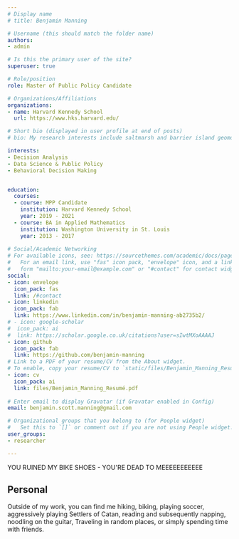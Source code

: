 ```yaml
---
# Display name
# title: Benjamin Manning

# Username (this should match the folder name)
authors: 
- admin

# Is this the primary user of the site?
superuser: true

# Role/position
role: Master of Public Policy Candidate

# Organizations/Affiliations
organizations:
- name: Harvard Kennedy School
  url: https://www.hks.harvard.edu/

# Short bio (displayed in user profile at end of posts)
# bio: My research interests include saltmarsh and barrier island geomorphology, change detection via remote sensing, and drone imagery collection techniques.

interests:
- Decision Analysis
- Data Science & Public Policy
- Behavioral Decision Making


education:
  courses:
  - course: MPP Candidate
    institution: Harvard Kennedy School
    year: 2019 - 2021
  - course: BA in Applied Mathematics
    institution: Washington University in St. Louis
    year: 2013 - 2017
    
# Social/Academic Networking
# For available icons, see: https://sourcethemes.com/academic/docs/page-builder/#icons
#   For an email link, use "fas" icon pack, "envelope" icon, and a link in the
#   form "mailto:your-email@example.com" or "#contact" for contact widget.
social:
- icon: envelope
  icon_pack: fas
  link: /#contact
- icon: linkedin
  icon_pack: fab
  link: https://www.linkedin.com/in/benjamin-manning-ab2735b2/
# - icon: google-scholar
#  icon_pack: ai
#  link: https://scholar.google.co.uk/citations?user=sIwtMXoAAAAJ
- icon: github
  icon_pack: fab
  link: https://github.com/benjamin-manning
# Link to a PDF of your resume/CV from the About widget.
# To enable, copy your resume/CV to `static/files/Benjamin_Manning_Resumé.pdf` and uncomment the lines below.
- icon: cv
  icon_pack: ai
  link: files/Benjamin_Manning_Resumé.pdf
  
# Enter email to display Gravatar (if Gravatar enabled in Config)
email: benjamin.scott.manning@gmail.com

# Organizational groups that you belong to (for People widget)
#   Set this to `[]` or comment out if you are not using People widget.
user_groups:
- researcher

---
```

YOU RUINED MY BIKE SHOES - YOU'RE DEAD TO MEEEEEEEEEEE

## Personal

Outside of my work, you can find me hiking, biking, playing soccer, aggressively playing Settlers of Catan, reading and subsequently napping, noodling on the guitar, Traveling in random places, or simply spending time with friends.
